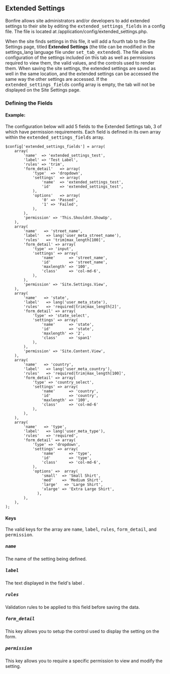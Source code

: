 ## Extended Settings

Bonfire allows site administrators and/or developers to add extended settings to their site by editing the <tt>extended_settings_fields</tt> in a config file.
The file is located at /application/config/extended_settings.php.

When the site finds settings in this file, it will add a fourth tab to the Site Settings page, titled <b>Extended Settings</b> (the title can be modified in the settings_lang language file under <tt>set_tab_extended</tt>).
The file allows configuration of the settings included on this tab as well as permissions required to view them, the valid values, and the controls used to render them.
When saving the site settings, the extended settings are saved as well in the same location, and the extended settings can be accessed the same way the other settings are accessed.
If the <tt>extended_settings_fields</tt> config array is empty, the tab will not be displayed on the Site Settings page.

### Defining the Fields

#### Example:

The configuration below will add 5 fields to the Extended Settings tab, 3 of which have permission requirements.
Each field is defined in its own array within the <tt>extended_settings_fields</tt> array.

    $config['extended_settings_fields'] = array(
        array(
            'name'	=> 'extended_settings_test',
            'label'	=> 'Test Label',
            'rules'	=> 'trim',
            'form_detail'	=> array(
                'type'	=> 'dropdown',
                'settings'	=> array(
                    'name'	=> 'extended_settings_test',
                    'id'	=> 'extended_settings_test',
                ),
                'options'	=> array(
                    '0'	=> 'Passed',
                    '1'	=> 'Failed',
                ),
            ),
            'permission' => 'This.Shouldnt.ShowUp',
        ),
        array(
            'name'   => 'street_name',
            'label'   => lang('user_meta_street_name'),
            'rules'   => 'trim|max_length[100]',
            'form_detail' => array(
                'type' => 'input',
                'settings' => array(
                    'name'		=> 'street_name',
                    'id'		=> 'street_name',
                    'maxlength'	=> '100',
                    'class'		=> 'col-md-6',
                ),
            ),
            'permission' => 'Site.Settings.View',
        ),
        array(
            'name'   => 'state',
            'label'   => lang('user_meta_state'),
            'rules'   => 'required|trim|max_length[2]',
            'form_detail' => array(
                'type' => 'state_select',
                'settings' => array(
                    'name'		=> 'state',
                    'id'		=> 'state',
                    'maxlength'	=> '2',
                    'class'		=> 'span1'
                ),
            ),
            'permission' => 'Site.Content.View',
        ),
        array(
            'name'   => 'country',
            'label'   => lang('user_meta_country'),
            'rules'   => 'required|trim|max_length[100]',
            'form_detail' => array(
                'type' => 'country_select',
                'settings' => array(
                    'name'		=> 'country',
                    'id'		=> 'country',
                    'maxlength'	=> '100',
                    'class'		=> 'col-md-6'
                ),
            ),
        ),
        array(
            'name'   => 'type',
            'label'   => lang('user_meta_type'),
            'rules'   => 'required',
            'form_detail' => array(
                'type' => 'dropdown',
                'settings' => array(
                    'name'		=> 'type',
                    'id'		=> 'type',
                    'class'		=> 'col-md-6',
                ),
                'options' =>  array(
                    'small'  => 'Small Shirt',
                    'med'    => 'Medium Shirt',
                    'large'   => 'Large Shirt',
                    'xlarge' => 'Extra Large Shirt',
                  ),
            ),
        ),
    );

#### Keys

The valid keys for the array are <tt>name</tt>, <tt>label</tt>, <tt>rules</tt>, <tt>form_detail</tt>, and <tt>permission</tt>.

##### <tt>name</tt>

The name of the setting being defined.

##### <tt>label</tt>

The text displayed in the field's label .

##### <tt>rules</tt>

Validation rules to be applied to this field before saving the data.

##### <tt>form_detail</tt>

This key allows you to setup the control used to display the setting on the form.

##### <tt>permission</tt>

This key allows you to require a specific permission to view and modify the setting.